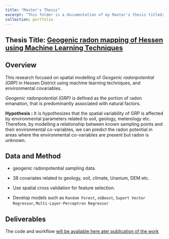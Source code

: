 ```yaml
---
title: "Master's Thesis"
excerpt: "This folder is a documentation of my Master's thesis titled: <em>Geogenic radonpotential (GRP)<em/> mapping of Hessen using Machine Learning Technique <br/><br /><a href='' target='_blank'><img src='/images/thesis.png'></a>"
collection: portfolio
---
```


## Thesis Title: [Geogenic radon mapping of Hessen using Machine Learning Techniques](https://github.com/Madaar49/Masters_Thesis/tree/main)

## Overview

This research focused on spatial modelling of *Geogenic radonpotential (GRP)* in Hessen District using machine learning techniques, and environmental covariables. 

*Geogenic radonpotential (GRP)* is defined as the portion of radon emanation, that is predominantly associated with natural factors.

**Hypothesis :** It is hypothesizes that the spatial variability of GRP is affected by environmental parameters related to soil, geology, meterology etc. Therefore, by modelling a relationship between known sampling points and their environmental co-variables, we can predict the radon potential in areas where the environmental co-variables are present but radon is unknown.


## Data and Method
- geogenic radonpotential sampling data.

- 38 covariates related to geology, soil, climate, Uranium, DEM etc.

- Use spatial cross validation for feature selection.

-  Develop models such as `Random Forest`, `xGBoost`, `Suport Vector Regressor`, `Multi-Layer-Perceptron Regressor`

## Deliverables

The code and workflow [will be available here ater publication of the work](https://github.com/Madaar49/Masters_Thesis/tree/main)